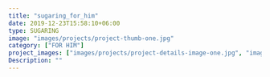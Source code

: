 ```yaml
---
title: "sugaring_for_him"
date: 2019-12-23T15:58:10+06:00
type: SUGARING
image: "images/projects/project-thumb-one.jpg"
category: ["FOR HIM"]
project_images: ["images/projects/project-details-image-one.jpg", "images/projects/project-details-image-two.jpg"]
Description: ""
---
```

